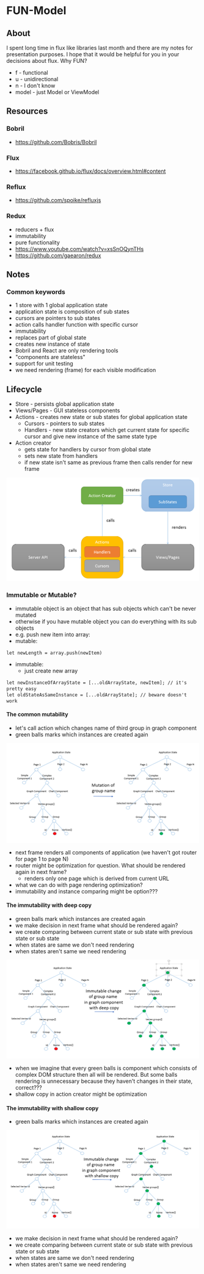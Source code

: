 # FUN-Model

## About
I spent long time in flux like libraries last month and there are my notes for presentation purposes. I hope that it would be helpful for you in your decisions about flux. Why FUN?
* f - functional
* u - unidirectional
* n - I don't know
* model - just Model or ViewModel

## Resources
### Bobril
* https://github.com/Bobris/Bobril

### Flux
* https://facebook.github.io/flux/docs/overview.html#content

### Reflux
* https://github.com/spoike/refluxjs

### Redux
* reducers + flux
* immutability
* pure functionality
* https://www.youtube.com/watch?v=xsSnOQynTHs
* https://github.com/gaearon/redux

## Notes
### Common keywords
* 1 store with 1 global application state
* application state is composition of sub states
* cursors are pointers to sub states
* action calls handler function with specific cursor
 * immutability
 * replaces part of global state
 * creates new instance of state
* Bobril and React are only rendering tools
 * "components are stateless"
* support for unit testing
* we need rendering (frame) for each visible modification

## Lifecycle
* Store - persists global application state
* Views/Pages - GUI stateless components
* Actions - creates new state or sub states for global application state
  * Cursors - pointers to sub states
  * Handlers - new state creators which get current state for specific cursor and give new instance of the same state type
* Action creator
  * gets state for handlers by cursor from global state
  * sets new state from handlers
  * if new state isn't same as previous frame then calls render for new frame

![](./doc/img/flux_like.png)

### Immutable or Mutable?
* immutable object is an object that has sub objects which can't be never mutated
* otherwise if you have mutable object you can do everything with its sub objects
* e.g. push new item into array:
 * mutable:
 ```
 let newLength = array.push(newItem)
 ```
 * immutable:
   * just create new array
  ```
  let newInstanceOfArrayState = [...oldArrayState, newItem]; // it's pretty easy  
  let oldStateAsSameInstance = [...oldArrayState]; // beware doesn't work  
  ```

#### The common mutability
* let's call action which changes name of third group in graph component
* green balls marks which instances are created again

![](./doc/img/mutation.png)

* next frame renders all components of application (we haven't got router for page 1 to page N)
* router might be optimization for question. What should be rendered again in next frame?
  * renders only one page which is derived from current URL
* what we can do with page rendering optimization?
 * immutability and instance comparing might be option???

#### The immutability with deep copy
* green balls mark which instances are created again
* we make decision in next frame what should be rendered again?
 * we create comparing between current state or sub state with previous state or sub state
 * when states are same we don't need rendering
 * when states aren't same we need rendering

![](./doc/img/deep_copy.png)

* when we imagine that every green balls is component which consists of complex DOM structure then all will be rendered. But some balls rendering is unnecessary because they haven't changes in their state, correct???
* shallow copy in action creator might be optimization

#### The immutability with shallow copy
* green balls marks which instances are created again

![](./doc/img/shallow_copy.png)

* we make decision in next frame what should be rendered again?
 * we create comparing between current state or sub state with previous state or sub state
 * when states are same we don't need rendering
 * when states aren't same we need rendering
